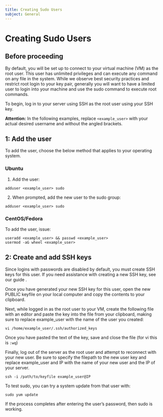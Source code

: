 ```yaml
---
title: Creating Sudo Users
subject: General
---
```


# Creating Sudo Users
## Before proceeding
By default, you will be set up to connect to your virtual machine (VM) as the root user. This user has unlimited privileges and can execute any command on any file in the system.
While we observe best security practices and restrict root login to your key pair, generally you will want to have a limited user to login into your machine and use the sudo command to execute root commands.

To begin, log in to your server using SSH as the root user using your SSH key.

**Attention:** In the following examples, replace `<example_user>` with your actual desired username and without the angled brackets.
## 1: Add the user
To add the user, choose the below method that applies to your operating system.
### Ubuntu
1. Add the user:
```shell
adduser <example_user> sudo
```
2. When prompted, add the new user to the sudo group:
```shell
adduser <example_user> sudo
```
### CentOS/Fedora
To add the user, issue:
```shell
useradd <example_user> && passwd <example_user>
usermod -aG wheel <example_user>
```
## 2: Create and add SSH keys
Since logins with passwords are disabled by default, you must create SSH keys for this user. If you need assistance with creating a new SSH key, see our guide <here>.

Once you have generated your new SSH key for this user, open the new PUBLIC keyfile on your local computer and copy the contents to your clipboard.

Next, while logged in as the root user to your VM, create the following file with an editor and paste the key into the file from your clipboard, making sure to replace example_user with the name of the user you created:
```shell
vi /home/example_user/.ssh/authorized_keys
```
Once you have pasted the text of the key, save and close the file (for vi this is `:wq`)

Finally, log out of the server as the root user and attempt to reconnect with your new user. Be sure to specify the filepath to the new user key and replace example_user and IP with the name of your new user and the IP of your server.
```shell
ssh -i /path/to/keyfile example_user@IP
```
To test sudo, you can try a system update from that user with:
```shell
sudo yum update
```
If the process completes after entering the user’s password, then sudo is working.
